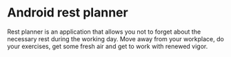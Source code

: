 # Android rest planner
Rest planner is an application that allows you not to forget about the necessary rest during the working day.
Move away from your workplace, do your exercises, get some fresh air and get to work with renewed vigor.
